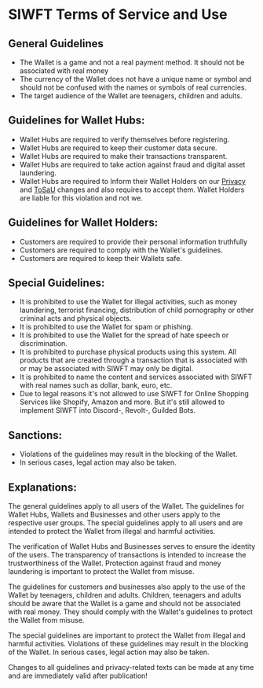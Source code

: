 # SIWFT Terms of Service and Use

## General Guidelines

* The Wallet is a game and not a real payment method. It should not be associated with real money
* The currency of the Wallet does not have a unique name or symbol and should not be confused with the names or symbols of real currencies.
* The target audience of the Wallet are teenagers, children and adults.

## Guidelines for Wallet Hubs:
* Wallet Hubs are required to verify themselves before registering.
* Wallet Hubs are required to keep their customer data secure.
* Wallet Hubs are required to make their transactions transparent.
* Wallet Hubs are required to take action against fraud and digital asset laundering.
* Wallet Hubs are required to Inform their Wallet Holders on our [Privacy](https://github.com/SIWFT/.github/blob/main/profile/PRIVACY.md) and [ToSaU](https://github.com/SIWFT/.github/blob/main/profile/TOSaU.md) changes and also requires to accept them. Wallet Holders are liable for this violation and not we.

## Guidelines for Wallet Holders:
* Customers are required to provide their personal information truthfully
* Customers are required to comply with the Wallet's guidelines.
* Customers are required to keep their Wallets safe.

## Special Guidelines:
* It is prohibited to use the Wallet for illegal activities, such as money laundering, terrorist financing, distribution of child pornography or other criminal acts and physical objects.
* It is prohibited to use the Wallet for spam or phishing.
* It is prohibited to use the Wallet for the spread of hate speech or discrimination.
* It is prohibited to purchase physical products using this system. All products that are created through a transaction that is associated with or may be associated with SIWFT may only be digital.
* It is prohibited to name the content and services associated with SIWFT with real names such as dollar, bank, euro, etc.
* Due to legal reasons it's not allowed to use SIWFT for Online Shopping Services like Shopify, Amazon and more. But it's still allowed to implement SIWFT into Discord-, Revolt-, Guilded Bots.

## Sanctions:
* Violations of the guidelines may result in the blocking of the Wallet.
* In serious cases, legal action may also be taken.

## Explanations:

The general guidelines apply to all users of the Wallet. The guidelines for Wallet Hubs, Wallets and Businesses and other users apply to the respective user groups. The special guidelines apply to all users and are intended to protect the Wallet from illegal and harmful activities.

The verification of Wallet Hubs and Businesses serves to ensure the identity of the users. The transparency of transactions is intended to increase the trustworthiness of the Wallet. Protection against fraud and money laundering is important to protect the Wallet from misuse.

The guidelines for customers and businesses also apply to the use of the Wallet by teenagers, children and adults. Children, teenagers and adults should be aware that the Wallet is a game and should not be associated with real money. They should comply with the Wallet's guidelines to protect the Wallet from misuse.

The special guidelines are important to protect the Wallet from illegal and harmful activities. Violations of these guidelines may result in the blocking of the Wallet. In serious cases, legal action may also be taken.

Changes to all guidelines and privacy-related texts can be made at any time and are immediately valid after publication!